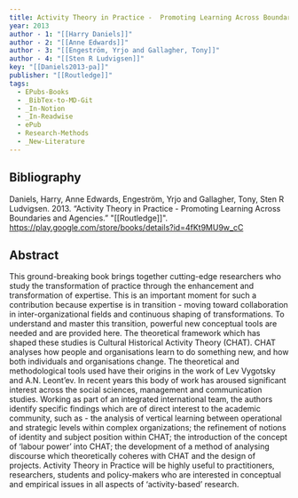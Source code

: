 ```yaml
---
title: Activity Theory in Practice -  Promoting Learning Across Boundaries and Agencies
year: 2013
author - 1: "[[Harry Daniels]]"
author - 2: "[[Anne Edwards]]"
author - 3: "[[Engeström, Yrjo and Gallagher, Tony]]"
author - 4: "[[Sten R Ludvigsen]]"
key: "[[Daniels2013-pa]]"
publisher: "[[Routledge]]"
tags:
  - EPubs-Books
  - _BibTex-to-MD-Git
  - _In-Notion
  - _In-Readwise
  - ePub
  - Research-Methods
  - _New-Literature
---
```


## Bibliography
Daniels, Harry, Anne Edwards, Engeström, Yrjo and Gallagher, Tony, Sten R Ludvigsen. 2013. “Activity Theory in Practice -  Promoting Learning Across Boundaries and Agencies.” "[[Routledge]]". https://play.google.com/store/books/details?id=4fKt9MU9w_cC

## Abstract
This ground-breaking book brings together cutting-edge researchers who study the transformation of practice through the enhancement and transformation of expertise. This is an important moment for such a contribution because expertise is in transition - moving toward collaboration in inter-organizational fields and continuous shaping of transformations. To understand and master this transition, powerful new conceptual tools are needed and are provided here. The theoretical framework which has shaped these studies is Cultural Historical Activity Theory (CHAT). CHAT analyses how people and organisations learn to do something new, and how both individuals and organisations change. The theoretical and methodological tools used have their origins in the work of Lev Vygotsky and A.N. Leont’ev. In recent years this body of work has aroused significant interest across the social sciences, management and communication studies. Working as part of an integrated international team, the authors identify specific findings which are of direct interest to the academic community, such as -  the analysis of vertical learning between operational and strategic levels within complex organizations; the refinement of notions of identity and subject position within CHAT; the introduction of the concept of ‘labour power’ into CHAT; the development of a method of analysing discourse which theoretically coheres with CHAT and the design of projects. Activity Theory in Practice will be highly useful to practitioners, researchers, students and policy-makers who are interested in conceptual and empirical issues in all aspects of ‘activity-based’ research.